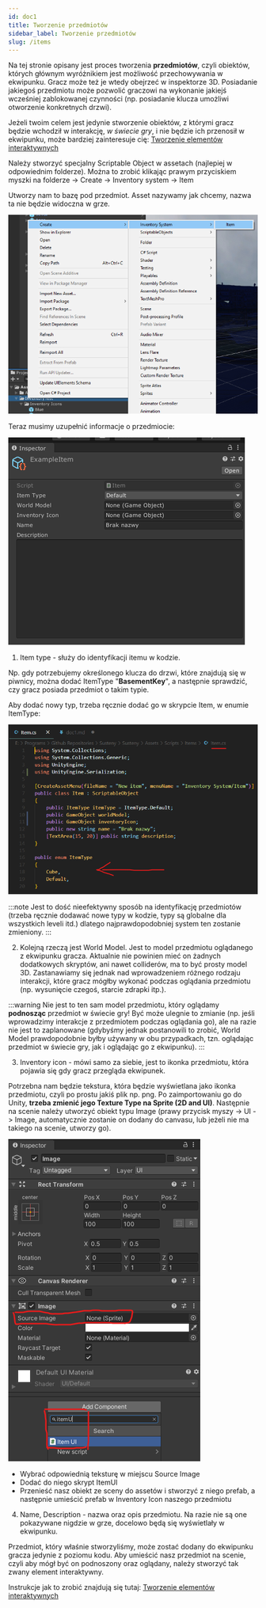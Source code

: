 ```yaml
---
id: doc1
title: Tworzenie przedmiotów
sidebar_label: Tworzenie przedmiotów
slug: /items
---
```


Na tej stronie opisany jest proces tworzenia **przedmiotów**, czyli obiektów, których głównym wyróżnikiem jest możliwość przechowywania w ekwipunku. Gracz może też je wtedy obejrzeć w inspektorze 3D. Posiadanie jakiegoś przedmiotu może pozwolić graczowi na wykonanie jakiejś wcześniej zablokowanej czynności (np. posiadanie klucza umożliwi otworzenie konkretnych drzwi).

Jeżeli twoim celem jest jedynie stworzenie obiektów, z którymi gracz będzie wchodził w interakcję, *w świecie gry*, i nie będzie ich przenosił w ekwipunku, może bardziej zainteresuje cię: [Tworzenie elementów interaktywnych](interactables)

Należy stworzyć specjalny Scriptable Object w assetach (najlepiej w odpowiednim folderze). Można to zrobić klikając prawym przyciskiem myszki na folderze -> Create -> Inventory system -> Item

Utworzy nam to bazę pod przedmiot.
Asset nazywamy jak chcemy, nazwa ta nie będzie widoczna w grze.

![img](../static/img/creating_items_1.png)

Teraz musimy uzupełnić informacje o przedmiocie:

![img](../static/img/creating_items_2.png)

1. Item type - służy do identyfikacji itemu w kodzie.

Np. gdy potrzebujemy określonego klucza do drzwi, które znajdują się w piwnicy, można dodać ItemType "**BasementKey**", a następnie sprawdzić, czy gracz posiada przedmiot o takim typie.

Aby dodać nowy typ, trzeba ręcznie dodać go w skrypcie Item, w enumie ItemType:

![img](../static/img/creating_items_3.png)

:::note
Jest to dość nieefektywny sposób na identyfikację przedmiotów (trzeba ręcznie dodawać nowe typy w kodzie, typy są globalne dla wszystkich leveli itd.) dlatego najprawdopodobniej system ten zostanie zmieniony.
:::

2. Kolejną rzeczą jest World Model. Jest to model przedmiotu oglądanego z ekwipunku gracza. Aktualnie nie powinien mieć on żadnych dodatkowych skryptów, ani nawet colliderów, ma to być prosty model 3D. Zastanawiamy się jednak nad wprowadzeniem różnego rodzaju interakcji, które gracz mógłby wykonać podczas oglądania przedmiotu (np. wysunięcie czegoś, starcie zdrapki itp.).

:::warning
Nie jest to ten sam model przedmiotu, który oglądamy **podnosząc** przedmiot w świecie gry! Być może ulegnie to zmianie (np. jeśli wprowadzimy interakcje z przedmiotem podczas oglądania go), ale na razie nie jest to zaplanowane (gdybyśmy jednak postanowili to zrobić, World Model prawdopodobnie byłby używany w obu przypadkach, tzn. oglądając przedmiot w świecie gry, jak i oglądając go z ekwipunku).
:::

3. Inventory icon - mówi samo za siebie, jest to ikonka przedmiotu, która pojawia się gdy gracz przegląda ekwipunek.

Potrzebna nam będzie tekstura, która będzie wyświetlana jako ikonka przedmiotu, czyli po prostu jakiś plik np. png. Po zaimportowaniu go do Unity, **trzeba zmienić jego Texture Type na Sprite (2D and UI)**. Następnie na scenie należy utworzyć obiekt typu Image (prawy przycisk myszy -> UI -> Image, automatycznie zostanie on dodany do canvasu, lub jeżeli nie ma takiego na scenie, utworzy go).

![img](../static/img/creating_items_icon.png)

- Wybrać odpowiednią teksturę w miejscu Source Image
- Dodać do niego skrypt ItemUI
- Przenieść nasz obiekt ze sceny do assetów i stworzyć z niego prefab, a następnie umieścić prefab w Inventory Icon naszego przedmiotu

4. Name, Description - nazwa oraz opis przedmiotu.
Na razie nie są one pokazywane nigdzie w grze, docelowo będą się wyświetlały w ekwipunku.

Przedmiot, który właśnie stworzyliśmy, może zostać dodany do ekwipunku gracza jedynie z poziomu kodu.
Aby umieścić nasz przedmiot na scenie, czyli aby mógł być on podnoszony oraz oglądany, należy stworzyć tak zwany element interaktywny.

Instrukcje jak to zrobić znajdują się tutaj: [Tworzenie elementów interaktywnych](interactables)